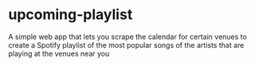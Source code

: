 # upcoming-playlist
A simple web app that lets you scrape the calendar for certain venues to create a Spotify playlist of the most popular songs of the artists that are playing at the venues near you
